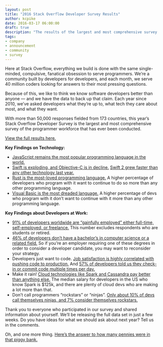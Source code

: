 ```yaml
---
layout: post
title: "2016 Stack Overflow Developer Survey Results"
author: kcpike
date: 2016-03-17 06:00:00
draft: true
description: "The results of the largest and most comprehensive survey of the programmer workforce are here: the 2016 Stack Overflow Developer Survey."
tags: 
- company
- announcement
- community
- survey
---
```


Here at Stack Overflow, everything we build is done with the same single-minded, compulsive, fanatical obsession to serve programmers. We’re a community built by developers for developers, and each month, we serve 40 million coders looking for answers to their most pressing questions. 

Because of this, we like to think we know software developers better than anyone — and we have the data to back up that claim. Each year since 2010, we’ve asked developers what they’re up to, what tech they care about most, and what they want. 

With more than 50,000 responses fielded from 173 countries, this year’s Stack Overflow Developer Survey is the largest and most comprehensive survey of the programmer workforce that has ever been conducted.

[View the full results here.](https://stackoverflow.com/research/developer-survey-2016)

**Key Findings on Technology:**

   * [JavaScript remains the most popular programming language in the world.](https://stackoverflow.com/research/developer-survey-2016#technology-most-popular-technologies) 
   * [Swift is exploding, and Objective-C is in decline.](https://stackoverflow.com/research/developer-survey-2016#technology-top-tech-on-stack-overflow) [Swift 2 grew faster than any other technology last year.](https://stackoverflow.com/research/developer-survey-2016#technology-trending-tech-on-stack-overflow)
   * [Rust is the most-loved programming language.](https://stackoverflow.com/research/developer-survey-2016#technology-most-loved-dreaded-and-wanted) A higher percentage of developers who program with it want to continue to do so more than any other programming language.
   * [Visual Basic is the most dreaded language.](https://stackoverflow.com/research/developer-survey-2016#technology-most-loved-dreaded-and-wanted) A higher percentage of devs who program with it don’t want to continue with it more than any other programming language.

**Key Findings about Developers at Work:**

   * [91% of developers worldwide are “gainfully employed” either full-time, self-employed, or freelance.](https://stackoverflow.com/research/developer-survey-2016#work-employment-status) This number excludes respondents who are students or retired.
   * [46% of developers don’t have a bachelor’s in computer science or a related field.](https://stackoverflow.com/research/developer-survey-2016#developer-profile-education) So if you’re an employer requiring one of these degrees in order to consider a developer candidate, you may want to reconsider your strategy.
   * Developers just want to code. [Job satisfaction is highly correlated with pushing code to production.](https://stackoverflow.com/research/developer-survey-2016#work-checking-in-code) And [57% of developers told us they check-in or commit code multiple times per day.](https://stackoverflow.com/research/developer-survey-2016#work-checking-in-code)
   * Make it rain! [Cloud technologies like Spark and Cassandra pay better than anything else.](https://stackoverflow.com/research/developer-survey-2016#technology-top-paying-tech) The median salary for developers in the US who know Spark is $125k, and there are plenty of cloud devs who are making a lot more than that.
   * Don’t call programmers “rockstars” or “ninjas”. [Only about 10% of devs call themselves ninjas, and 7% consider themselves rockstars.](https://stackoverflow.com/research/developer-survey-2016#developer-profile-programmers-engineers-and-developers)

Thank you to everyone who participated in our survey and shared information about yourself. We’ll be releasing the full data set in just a few weeks. Do you have ideas for what we should ask about next year? Tell us in the comments. 

Oh, and one more thing. [Here’s the answer to how many pennies were in that piggy bank.](http://meta.stackoverflow.com/questions/315181/developer-survey-how-many-pennies-were-there) 

